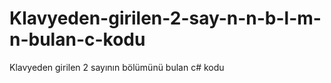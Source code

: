 # Klavyeden-girilen-2-say-n-n-b-l-m-n-bulan-c-kodu
Klavyeden girilen 2 sayının bölümünü bulan c# kodu
